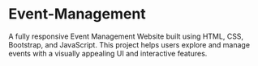 # Event-Management
A fully responsive Event Management Website built using HTML, CSS, Bootstrap, and JavaScript. This project helps users explore and manage events with a visually appealing UI and interactive features.
